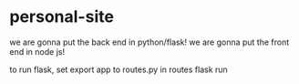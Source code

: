 # personal-site
we are gonna put the back end in python/flask!
we are gonna put the front end in node js!

to run flask, set export app to routes.py in routes
flask run
